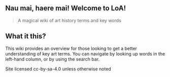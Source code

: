 ## Nau mai, haere mai! Welcome to LoA!

> A magical wiki of art history terms and key words

## What it this?

This wiki provides an overview for those looking to get a better understanding of key art terms. You can navigate by looking up words in the left-hand column, or by using the search bar.

Site licensed cc-by-sa-4.0 unless otherwise noted
